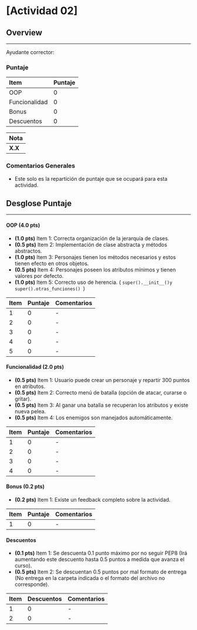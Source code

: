 # [Actividad 02]

## Overview
----------
Ayudante corrector:

### Puntaje
| Item | Puntaje |
|:--------|:--------|
| OOP | 0 |
| Funcionalidad | 0 |
| Bonus| 0 |
| Descuentos | 0 |


| Nota |
|:-----|
| **X.X** |

### Comentarios Generales
* Este solo es la repartición de puntaje que se ocupará para esta actividad.

## Desglose Puntaje
----------


#### OOP **(4.0 pts)**

* **(1.0 pts)** Item 1: Correcta organización de la jerarquía de clases.
* **(0.5 pts)** Item 2: Implementación de clase abstracta y métodos abstractos.
* **(1.0 pts)** Item 3: Personajes tienen los métodos necesarios y estos tienen efecto en otros objetos.
* **(0.5 pts)** Item 4: Personajes poseen los atributos mínimos y tienen valores por defecto.
* **(1.0 pts)** Item 5: Correcto uso de herencia. ( ``super().__init__()y super().otras_funciones() ``)

| Item | Puntaje | Comentarios |
|:--------|:--------|:--------|
| 1 | 0 | - |
| 2 | 0 | - |
| 3 | 0 | - |
| 4 | 0 | - |
| 5 | 0 | - |


#### Funcionalidad **(2.0 pts)**

* **(0.5 pts)** Item 1: Usuario puede crear un personaje y repartir 300 puntos en atributos.
* **(0.5 pts)** Item 2: Correcto menú de batalla (opción de atacar, curarse o gritar).
* **(0.5 pts)** Item 3: Al ganar una batalla se recuperan los atributos y existe nueva pelea.
* **(0.5 pts)** Item 4: Los enemigos son manejados automáticamente.



| Item | Puntaje | Comentarios |
|:--------|:--------|:--------|
| 1 | 0 | - |
| 2 | 0 | - |
| 3 | 0 | - |
| 4 | 0 | - |


#### Bonus **(0.2 pts)**

* **(0.2 pts)** Item 1: Existe un feedback completo sobre la actividad.



| Item | Puntaje | Comentarios |
|:--------|:--------|:--------|
| 1 | 0 | - |


#### Descuentos

* **(0.1 pts)** Item 1: Se descuenta 0.1 punto máximo por no seguir PEP8 (Irá aumentando este descuento hasta 0.5 puntos a medida que avanza el curso).
* **(0.5 pts)** Item 2: Se descuentan 0.5 puntos por mal formato de entrega (No entrega en la carpeta indicada o el formato del archivo no corresponde).


| Item | Descuentos| Comentarios |
|:--------|:--------|:--------|
| 1 | 0 | - |
| 2 | 0 | - |
